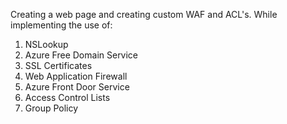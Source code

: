 Creating a web page and creating custom WAF and ACL's. While implementing the use of:
  1. NSLookup
  2. Azure Free Domain Service
  3. SSL Certificates
  4. Web Application Firewall
  5. Azure Front Door Service
  6. Access Control Lists
  7. Group Policy

